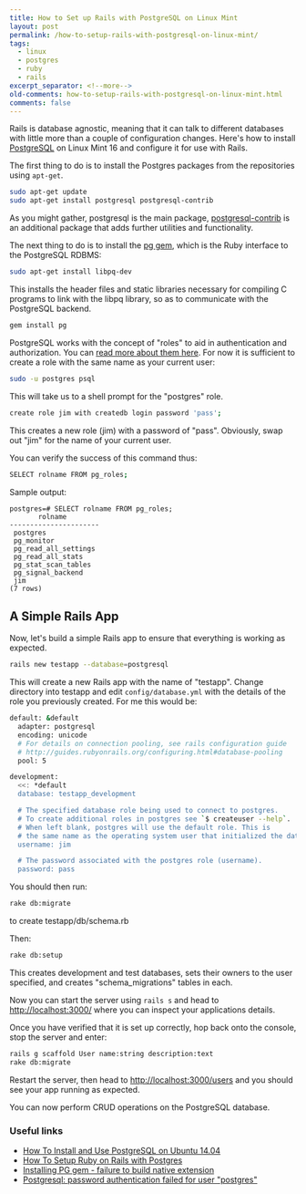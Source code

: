 ```yaml
---
title: How to Set up Rails with PostgreSQL on Linux Mint
layout: post
permalink: /how-to-setup-rails-with-postgresql-on-linux-mint/
tags:
  - linux
  - postgres
  - ruby
  - rails
excerpt_separator: <!--more-->
old-comments: how-to-setup-rails-with-postgresql-on-linux-mint.html
comments: false
---
```


Rails is database agnostic, meaning that it can talk to different databases with little more than a couple of configuration changes. Here's how to install [PostgreSQL](http://www.postgresql.org/ "PostgreSQL homepage") on Linux Mint 16 and configure it for use with Rails.

<!--more-->

The first thing to do is to install the Postgres packages from the repositories using `apt-get`.

```sh
sudo apt-get update
sudo apt-get install postgresql postgresql-contrib
```

As you might gather, postgresql is the main package, [postgresql-contrib](https://www.postgresql.org/docs/current/static/contrib.html "Additional Supplied Modules") is an additional package that adds further utilities and functionality.

The next thing to do is to install the [pg gem](https://bitbucket.org/ged/ruby-pg/wiki/Home "pg - project homepage"), which is the Ruby interface to the PostgreSQL RDBMS:

```sh
sudo apt-get install libpq-dev
```

This installs the header files and static libraries necessary for compiling C programs to link with the libpq library, so as to communicate with the PostgreSQL backend.

```sh
gem install pg
```

PostgreSQL works with the concept of "roles" to aid in authentication and authorization. You can [read more about them here](https://www.postgresql.org/docs/current/static/user-manag.html "Database Roles and Privileges"). For now it is sufficient to create a role with the same name as your current user:

```sh
sudo -u postgres psql
```

This will take us to a shell prompt for the "postgres" role.

```sh
create role jim with createdb login password 'pass';
```

This creates a new role (jim) with a password of "pass". Obviously, swap out "jim" for the name of your current user.

You can verify the success of this command thus:

```sh
SELECT rolname FROM pg_roles;
```

Sample output:

```
postgres=# SELECT rolname FROM pg_roles;
       rolname
----------------------
 postgres
 pg_monitor
 pg_read_all_settings
 pg_read_all_stats
 pg_stat_scan_tables
 pg_signal_backend
 jim
(7 rows)

```

## A Simple Rails App

Now, let's build a simple Rails app to ensure that everything is working as expected.

```sh
rails new testapp --database=postgresql
```

This will create a new Rails app with the name of "testapp". Change directory into testapp and edit `config/database.yml` with the details of the role you previously created. For me this would be:

```sh
default: &default
  adapter: postgresql
  encoding: unicode
  # For details on connection pooling, see rails configuration guide
  # http://guides.rubyonrails.org/configuring.html#database-pooling
  pool: 5

development:
  <<: *default
  database: testapp_development

  # The specified database role being used to connect to postgres.
  # To create additional roles in postgres see `$ createuser --help`.
  # When left blank, postgres will use the default role. This is
  # the same name as the operating system user that initialized the database.
  username: jim

  # The password associated with the postgres role (username).
  password: pass
```

You should then run:

```sh
rake db:migrate
```

to create testapp/db/schema.rb

Then:

```sh
rake db:setup
```

This creates development and test databases, sets their owners to the user specified, and creates "schema_migrations" tables in each.

Now you can start the server using `rails s` and head to [http://localhost:3000/](http://localhost:3000/) where you can inspect your applications details.

Once you have verified that it is set up correctly, hop back onto the console, stop the server and enter:

```sh
rails g scaffold User name:string description:text
rake db:migrate
```

Restart the server, then head to [http://localhost:3000/users](http://localhost:3000/users) and you should see your app running as expected.

You can now perform CRUD operations on the PostgreSQL database.


### Useful links

-  [How To Install and Use PostgreSQL on Ubuntu 14.04](https://www.digitalocean.com/community/tutorials/how-to-install-and-use-postgresql-on-ubuntu-14-04 "How to install Postgres on an Ubuntu 14.04")
-  [How To Setup Ruby on Rails with Postgres](https://www.digitalocean.com/community/tutorials/how-to-setup-ruby-on-rails-with-postgres "Create a Rails application that uses a Postgres database")
-  [Installing PG gem - failure to build native extension](http://stackoverflow.com/questions/19262312/installing-pg-gem-failure-to-build-native-extension "Troubleshooting gem issues")
-  [Postgresql: password authentication failed for user "postgres"](http://stackoverflow.com/questions/7695962/postgresql-password-authentication-failed-for-user-postgres "Troubleshooting connectivity issues")
